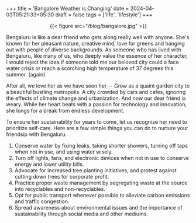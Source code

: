 +++
title = 'Bangalore Weather is Changing'
date = 2024-04-03T05:21:33+05:30
draft = false
tags = ['life', 'lifestyle']
+++

<center>
{{< figure src="/blog/bangalore.jpg" >}}
</center>

Bengaluru is like a dear friend who gets along really well with anyone. She's
known for her pleasant nature, creative mind, love for greens and hanging out
with people of diverse backgrounds. As someone who has lived with Bengaluru,
like many of us, who deeply value the essence of her character, I would reject
the idea if someone told me our beloved city could a face water crisis or reach
a scorching high temperature of 37 degrees this summer. (again)

After all, we love her as we have seen her -- Grow as a quaint garden city to a
beautiful bustling metropolis. A city crowded by cars and cafes, ignoring the
effects of climate change and urbanization. And now our dear friend is weary. While
her heart beats with a passion for technology and innovation, she longs for a
break from endless development. 

To ensure her sustainability for years to come, let us recognize her need to
prioritize self-care. Here are a few simple things you can do to nurture your 
friendsip with Bengaluru.

1. Conserve water by fixing leaks, taking shorter showers, turning off taps when not in use, and using water wisely.
2. Turn off lights, fans, and electronic devices when not in use to conserve energy and lower utility bills.
3. Advocate for increased tree planting initiatives, and protest against cutting down trees for corporate profit.
4. Practice proper waste management by segregating waste at the source into recyclables and non-recyclables.
5. Opt for public transport whenever possible to alleviate carbon emissions and traffic congestion.
6. Spread awareness about environmental issues and the importance of sustainability through social media and other mediums. 
